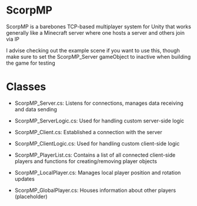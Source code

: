 # ScorpMP
ScorpMP is a barebones TCP-based multiplayer system for Unity that works generally like a Minecraft server where one hosts a server and others join via IP

I advise checking out the example scene if you want to use this, though make sure to set the ScorpMP_Server gameObject to inactive when building the game for testing


# Classes
- ScorpMP_Server.cs: Listens for connections, manages data receiving and data sending
- ScorpMP_ServerLogic.cs: Used for handling custom server-side logic


- ScorpMP_Client.cs: Established a connection with the server
- ScorpMP_ClientLogic.cs: Used for handling custom client-side logic


- ScorpMP_PlayerList.cs: Contains a list of all connected client-side players and functions for creating/removing player objects
- ScorpMP_LocalPlayer.cs: Manages local player position and rotation updates
- ScorpMP_GlobalPlayer.cs: Houses information about other players (placeholder)
